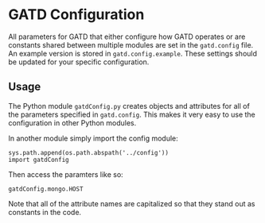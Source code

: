 GATD Configuration
==================

All parameters for GATD that either configure how GATD operates or are
constants shared between multiple modules are set in the `gatd.config` file.
An example version is stored in `gatd.config.example`. These settings should
be updated for your specific configuration.


Usage
-----

The Python module `gatdConfig.py` creates objects and attributes for all of the
parameters specified in `gatd.config`. This makes it very easy to use the
configuration in other Python modules.

In another module simply import the config module:

    sys.path.append(os.path.abspath('../config'))
    import gatdConfig

Then access the paramters like so:

    gatdConfig.mongo.HOST

Note that all of the attribute names are capitalized so that they stand out
as constants in the code.
